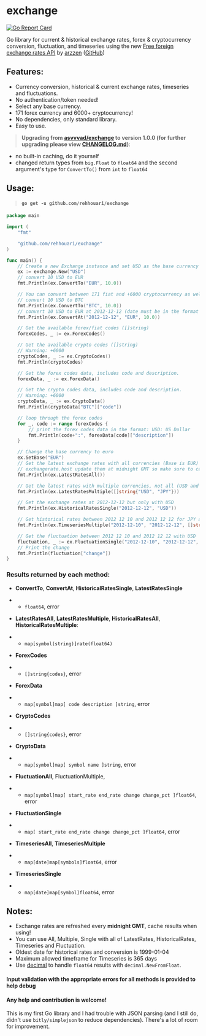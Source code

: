 # exchange

[![Go Report Card](https://goreportcard.com/badge/github.com/rehhouari/exchange)](https://goreportcard.com/report/github.com/rehhouari/exchange)

Go library for current & historical exchange rates, forex & cryptocurrency conversion, fluctuation, and timeseries
using the new [Free foreign exchange rates API](https://exchangerate.host/#/) by [arzzen](https://github.com/arzzen/)
([GitHub](https://github.com/arzzen/exchangerate.host))

## Features:

- Currency conversion, historical & current exchange rates, timeseries and fluctuations.
- No authentication/token needed!
- Select any base currency.
- 171 forex currency and 6000+ cryptocurrency!
- No dependencies, only standard library.
- Easy to use.

> **Upgrading from [asvvvad/exchange](https://github.com/asvvvad1/exchange) to version 1.0.0
> (for further upgrading please view [CHANGELOG.md](CHANGELOG.md))**:

- no built-in caching, do it yourself
- changed return types from `big.Float` to `float64`
  and the second argument's type for `ConvertTo()` from `int` to `float64`

## Usage:

> #### `go get -u github.com/rehhouari/exchange`

```go
package main

import (
	"fmt"

	"github.com/rehhouari/exchange"
)

func main() {
	// Create a new Exchange instance and set USD as the base currency for the exchange rates and conversion
	ex := exchange.New("USD")
	// convert 10 USD to EUR
	fmt.Println(ex.ConvertTo("EUR", 10.0))

	// You can convert between 171 fiat and +6000 cryptocurrency as well!
	// convert 10 USD to BTC
	fmt.Println(ex.ConvertTo("BTC", 10.0))
	// convert 10 USD to EUR at 2012-12-12 (date must be in the format YYYY-MM-DD)
	fmt.Println(ex.ConvertAt("2012-12-12", "EUR", 10.0))

	// Get the available forex/fiat codes ([]string)
	forexCodes, _ := ex.ForexCodes()

	// Get the available crypto codes ([]string)
	// Warning: +6000
	cryptoCodes, _ := ex.CryptoCodes()
	fmt.Println(cryptoCodes)

	// Get the forex codes data, includes code and description.
	forexData, _ := ex.ForexData()

	// Get the crypto codes data, includes code and description.
	// Warning: +6000
	cryptoData, _ := ex.CryptoData()
	fmt.Println(cryptoData["BTC"]["code"])

	// loop through the forex codes
	for _, code := range forexCodes {
		// print the forex codes data in the format: USD: US Dollar
		fmt.Println(code+":", forexData[code]["description"])
	}

	// Change the base currency to euro
	ex.SetBase("EUR")
	// Get the latest exchange rates with all currencies (Base is EUR)
	// exchangerate.host update them at midnight GMT so make sure to cache it till next day
	fmt.Println(ex.LatestRatesAll())

	// Get the latest rates with multiple currencies, not all (USD and JPY only)
	fmt.Println(ex.LatestRatesMultiple([]string{"USD", "JPY"}))

	// Get the exchange rates at 2012-12-12 but only with USD
	fmt.Println(ex.HistoricalRatesSingle("2012-12-12", "USD"))

	// Get historical rates between 2012 12 10 and 2012 12 12 for JPY and GBP
	fmt.Println(ex.TimeseriesMultiple("2012-12-10", "2012-12-12", []string{"USD", "JPY"}))

	// Get the fluctuation between 2012 12 10 and 2012 12 12 with USD
	fluctuation, _ := ex.FluctuationSingle("2012-12-10", "2012-12-12", "USD")
	// Print the change
	fmt.Println(fluctuation["change"])
}
```

### Results returned by each method:

- **ConvertTo**, **ConvertAt**, **HistoricalRatesSingle**, **LatestRatesSingle**
- - `float64`, error
- **LatestRatesAll**, **LatestRatesMultiple**, **HistoricalRatesAll**, **HistoricalRatesMultiple**:
- - `map[symbol(string)]rate(float64)`
- **ForexCodes**
- - `[]string{codes}`, error
- **ForexData**
- - `map[symbol]map[ code description ]string`, error
- **CryptoCodes**
- - `[]string{codes}`, error
- **CryptoData**
- - `map[symbol]map[ symbol name ]string`, error
- **FluctuationAll**, FluctuationMultiple,
- - `map[symbol]map[ start_rate end_rate change change_pct ]float64`, error
- **FluctuationSingle**
- - `map[ start_rate end_rate change change_pct ]float64`, error

- **TimeseriesAll**, **TimeseriesMultiple**
- - `map[date]map[symbols]float64`, error
- **TimeseriesSingle**
- - `map[date]map[symbol]float64`, error

## Notes:

- Exchange rates are refreshed every **midnight GMT**, cache results when using!
- You can use All, Multiple, Single with all of LatestRates, HistoricalRates, Timeseries and Fluctuation.
- Oldest date for historical rates and conversion is 1999-01-04
- Maximum allowed timeframe for Timeseries is 365 days
- Use [decimal](https://github.com/shopspring/decimal) to handle `float64` results with `decimal.NewFromFloat`.

#### Input validation with the appropriate errors for all methods is provided to help debug

#### Any help and contribution is welcome!

This is my first Go library and I had trouble with JSON parsing
(and I still do, didn't use `bitly/simplejson` to reduce dependencies).
There's a lot of room for improvement.

